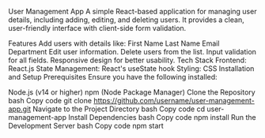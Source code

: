  User Management App
A simple React-based application for managing user details, including adding, editing, and deleting users. It provides a clean, user-friendly interface with client-side form validation.

Features
Add users with details like:
First Name
Last Name
Email
Department
Edit user information.
Delete users from the list.
Input validation for all fields.
Responsive design for better usability.
Tech Stack
Frontend: React.js
State Management: React's useState hook
Styling: CSS
Installation and Setup
Prerequisites
Ensure you have the following installed:

Node.js (v14 or higher)
npm (Node Package Manager)
Clone the Repository
bash
Copy code
git clone https://github.com/username/user-management-app.git
Navigate to the Project Directory
bash
Copy code
cd user-management-app
Install Dependencies
bash
Copy code
npm install
Run the Development Server
bash
Copy code
npm start
